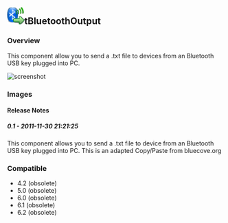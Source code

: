 ## <img src='./logo.jpg' width='40' height='40'>tBluetoothOutput

### Overview
This component allow you to send a .txt file to devices from an Bluetooth USB key plugged into PC.



![screenshot](https://talendforge.org/exchange/tos/upload_tos/extension-423/screenshot.jpg)
### Images




#### Release Notes

##### 0.1 - 2011-11-30 21:21:25
This component allows you to send a .txt file to device from an Bluetooth USB key plugged into PC.
This is an adapted Copy/Paste  from bluecove.org
### Compatible
 -  4.2 (obsolete)
 -   5.0 (obsolete)
 -   6.0 (obsolete)
 -   6.1 (obsolete)
 -   6.2 (obsolete)